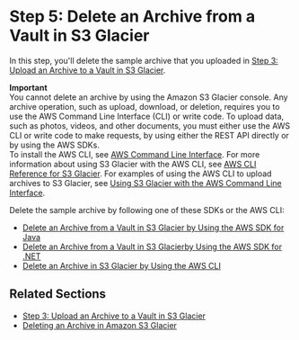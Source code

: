 # Step 5: Delete an Archive from a Vault in S3 Glacier<a name="getting-started-delete-archive"></a>

In this step, you'll delete the sample archive that you uploaded in [Step 3: Upload an Archive to a Vault in S3 Glacier](getting-started-upload-archive.md)\. 

**Important**  
You cannot delete an archive by using the Amazon S3 Glacier console\. Any archive operation, such as upload, download, or deletion, requires you to use the AWS Command Line Interface \(CLI\) or write code\. To upload data, such as photos, videos, and other documents, you must either use the AWS CLI or write code to make requests, by using either the REST API directly or by using the AWS SDKs\.  
To install the AWS CLI, see [AWS Command Line Interface](http://aws.amazon.com/cli/)\. For more information about using S3 Glacier with the AWS CLI, see [AWS CLI Reference for S3 Glacier](http://docs.aws.amazon.com/cli/latest/reference/glacier/index.html)\. For examples of using the AWS CLI to upload archives to S3 Glacier, see [Using S3 Glacier with the AWS Command Line Interface](http://docs.aws.amazon.com/cli/latest/userguide/cli-using-glacier.html)\. 

Delete the sample archive by following one of these SDKs or the AWS CLI: 
+ [Delete an Archive from a Vault in S3 Glacier by Using the AWS SDK for Java](getting-started-delete-archive-java.md)
+ [Delete an Archive from a Vault in S3 Glacierby Using the AWS SDK for \.NET](getting-started-delete-archive-dotnet.md)
+ [Delete an Archive in S3 Glacier by Using the AWS CLI](getting-started-delete-archive-cli.md)

## Related Sections<a name="getting-started-delete-archive-related-sections"></a>

 
+ [Step 3: Upload an Archive to a Vault in S3 Glacier](getting-started-upload-archive.md)
+ [Deleting an Archive in Amazon S3 Glacier](deleting-an-archive.md)